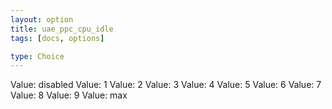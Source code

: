```yaml
---
layout: option
title: uae_ppc_cpu_idle
tags: [docs, options]

type: Choice
---
```


Value: disabled
Value: 1
Value: 2
Value: 3
Value: 4
Value: 5
Value: 6
Value: 7
Value: 8
Value: 9
Value: max
